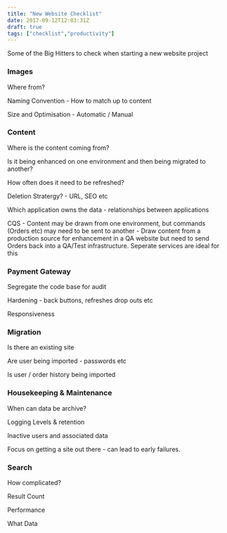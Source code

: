 ```yaml
---
title: "New Website Checklist"
date: 2017-09-12T12:03:31Z
draft: true
tags: ["checklist","productivity"]
---
```


Some of the Big Hitters to check when starting a new website project

### Images

Where from?

Naming Convention - How to match up to content 

Size and Optimisation - Automatic / Manual

### Content

Where is the content coming from?

Is it being enhanced on one environment and then being migrated to another?

How often does it need to be refreshed?

Deletion Stratergy? - URL, SEO etc

Which application owns the data - relationships between applications

CQS - Content may be drawn from one environment, but commands (Orders etc) may need to be sent to another - Draw content from a production source for enhancement in a QA website but need to send Orders back into a QA/Test infrastructure. Seperate services are ideal for this

### Payment Gateway

Segregate the code base for audit

Hardening - back buttons, refreshes drop outs etc

Responsiveness

### Migration

Is there an existing site

Are user being imported - passwords etc

Is user / order history being imported

### Housekeeping & Maintenance

When can data be archive?

Logging Levels & retention

Inactive users and associated data

Focus on getting a site out there - can lead to early failures.

### Search

How complicated?

Result Count

Performance

What Data